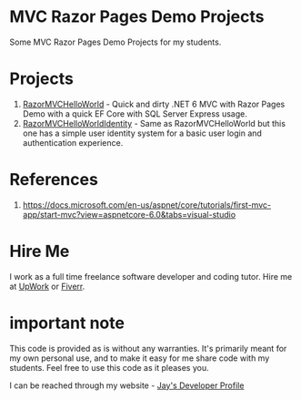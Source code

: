 # MVC Razor Pages Demo Projects

Some MVC Razor Pages Demo Projects for my students.

# Projects

1. [RazorMVCHelloWorld](RazorMVCHelloWorld) - Quick and dirty .NET 6 MVC with Razor Pages Demo with a quick EF Core with SQL Server Express usage.
1. [RazorMVCHelloWorldIdentity](RazorMVCHelloWorldIdentity) - Same as RazorMVCHelloWorld but this one has a simple user identity system for a basic user login and authentication experience.

# References

1. https://docs.microsoft.com/en-us/aspnet/core/tutorials/first-mvc-app/start-mvc?view=aspnetcore-6.0&tabs=visual-studio

# Hire Me

I work as a full time freelance software developer and coding tutor. Hire me at [UpWork](https://www.upwork.com/fl/vijayasimhabr) or [Fiverr](https://www.fiverr.com/jay_codeguy).

# important note

This code is provided as is without any warranties. It's primarily meant for my own personal use, and to make it easy for me share code with my students. Feel free to use this code as it pleases you.

I can be reached through my website - [Jay's Developer Profile](https://jay-study-nildana.github.io/developerprofile)
